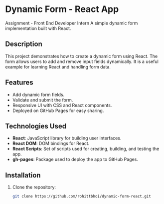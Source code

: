 # Dynamic Form - React App

Assignment - Front End Developer Intern
A simple dynamic form implementation built with React.

## Description

This project demonstrates how to create a dynamic form using React. The form allows users to add and remove input fields dynamically. It is a useful example for learning React and handling form data.

## Features

- Add dynamic form fields.
- Validate and submit the form.
- Responsive UI with CSS and React components.
- Deployed on GitHub Pages for easy sharing.

## Technologies Used

- **React**: JavaScript library for building user interfaces.
- **React DOM**: DOM bindings for React.
- **React Scripts**: Set of scripts used for creating, building, and testing the app.
- **gh-pages**: Package used to deploy the app to GitHub Pages.

## Installation

1. Clone the repository:

   ```bash
   git clone https://github.com/rohittbhoi/dynamic-form-react.git

